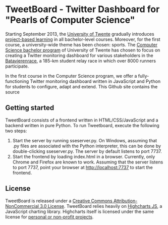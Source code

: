 TweetBoard - Twitter Dashboard for "Pearls of Computer Science"
===============================================================

Starting September 2013, the [University of Twente](http://utwente.nl/en/) gradually introduces [project-based learning](http://en.wikipedia.org/wiki/Project-based_learning) in all bachelor-level courses. Moreover, for the first course, a university-wide theme has been chosen: sports. The [Computer Science bachelor program](http://www.utwente.nl/bachelor/inf/) of University of Twente has chosen to focus on creating a Twitter monitoring dashboard for various stakeholders in the [Batavierenrace](http://en.wikipedia.org/wiki/Batavierenrace), a 185-km student relay race in which over 8000 runners participate.

In the first course in the Computer Science program, we offer a fully-functioning Twitter monitoring dashboard written in JavaScript and Python for students to configure, adapt and extend. This Github site contains the source

Getting started
---------------

TweetBoard consists of a frontend written in HTML/CSS/JavaScript and a backend written in pure Python. To run Tweetboard, execute the following two steps:

1. Start the server by running sseserver.py. On Windows, assuming that .py files are associated with the Python interpreter, this can be done by double-clicking sseserver.py. The server by default listens to port 7737.
2. Start the frontend by loading index.html in a browser. Currently, only Chrome and Firefox are known to work. Assuming that the server listens to port 7737, point your browser at [http://localhost:7737](http://localhost:7737) to start the frontend.


License
-------

TweetBoard is released under a [Creative Commons Attribution-NonCommercial 3.0 License](http://creativecommons.org/licenses/by-nc/3.0/). TweetBoard relies heavily on [Highcharts JS](http://www.highcharts.com/), a JavaScript charting library. Highcharts itself is licensed under the same license for [personal or non-profit projects](http://shop.highsoft.com/highcharts.html).  
